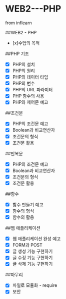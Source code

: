# WEB2---PHP
from inflearn

##WEB2 - PHP

- [x]수업의 목적

##PHP 기초

- [x]   PHP의 설치
- [x]   PHP의 원리
- [x]   PHP의 데이터 타입
- [x]   PHP의 변수
- [x]   PHP의 URL 파라미터
- [x]   PHP 함수의 사용
- [x]   PHP와 제어문 예고

##조건문

- [x]   PHP의 조건문 예고
- [x]   Boolean과 비교연산자
- [x]   조건문의 형식
- [x]   조건문 활용

##반복문

- [x]   PHP의 조건문 예고
- [x]   Boolean과 비교연산자
- [x]   조건문의 형식
- [x]   조건문 활용

##함수

- [x]   함수 만들기 예고
- [x]   함수의 형식
- [x]   함수의 활용

##웹 애플리케이션

- [x]   웹 애플리케이션 완성 예고
- [x]   FORM과 POST
- [x]   글 생성 기능 구현하기
- [x]   글 수정 기능 구현하기
- [x]   글 삭제 기능 구현하기

##마무리
- [x]   파일로 모듈화 - require
- [x]   보안
